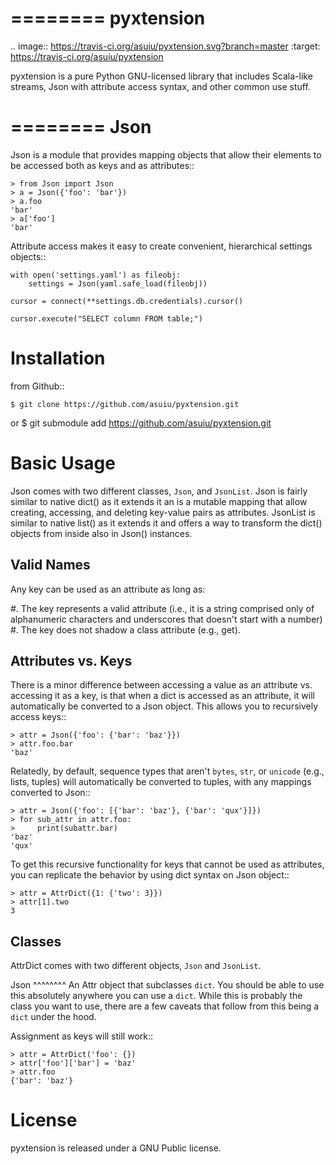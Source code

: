 ========
pyxtension
========
.. image:: https://travis-ci.org/asuiu/pyxtension.svg?branch=master
  :target: https://travis-ci.org/asuiu/pyxtension

pyxtension is a pure Python GNU-licensed library that includes Scala-like streams, Json with attribute access syntax, and other common use stuff.

========
Json
========

Json is a module that provides mapping objects that allow their elements to be accessed both as keys and as attributes::

    > from Json import Json
    > a = Json({'foo': 'bar'})
    > a.foo
    'bar'
    > a['foo']
    'bar'

Attribute access makes it easy to create convenient, hierarchical settings objects::

    with open('settings.yaml') as fileobj:
        settings = Json(yaml.safe_load(fileobj))

    cursor = connect(**settings.db.credentials).cursor()

    cursor.execute("SELECT column FROM table;")

Installation
============
from Github::

    $ git clone https://github.com/asuiu/pyxtension.git
or
	$ git submodule add https://github.com/asuiu/pyxtension.git

Basic Usage
===========
Json comes with two different classes, `Json`, and `JsonList`. 
Json is fairly similar to native dict() as it extends it an is a mutable mapping that allow creating, accessing, and deleting key-value pairs as attributes.
JsonList is similar to native list() as it extends it and offers a way to transform the dict() objects from inside also in Json() instances.

Valid Names
-----------
Any key can be used as an attribute as long as:

#. The key represents a valid attribute (i.e., it is a string comprised only of
   alphanumeric characters and underscores that doesn't start with a number)
#. The key does not shadow a class attribute (e.g., get).

Attributes vs. Keys
-------------------
There is a minor difference between accessing a value as an attribute vs.
accessing it as a key, is that when a dict is accessed as an attribute, it will
automatically be converted to a Json object. This allows you to recursively
access keys::

    > attr = Json({'foo': {'bar': 'baz'}})
    > attr.foo.bar
    'baz'

Relatedly, by default, sequence types that aren't `bytes`, `str`, or `unicode`
(e.g., lists, tuples) will automatically be converted to tuples, with any
mappings converted to Json::

    > attr = Json({'foo': [{'bar': 'baz'}, {'bar': 'qux'}]})
    > for sub_attr in attr.foo:
    >     print(subattr.bar)
    'baz'
    'qux'

To get this recursive functionality for keys that cannot be used as attributes,
you can replicate the behavior by using dict syntax on Json object::

    > attr = AttrDict({1: {'two': 3}})
    > attr[1].two
    3

Classes
-------
AttrDict comes with two different objects, `Json` and `JsonList`.


Json
^^^^^^^^
An Attr object that subclasses `dict`. You should be able to use this
absolutely anywhere you can use a `dict`. While this is probably the class you
want to use, there are a few caveats that follow from this being a `dict` under
the hood.

Assignment as keys will still work::

    > attr = AttrDict('foo': {})
    > attr['foo']['bar'] = 'baz'
    > attr.foo
    {'bar': 'baz'}


License
=======
pyxtension is released under a GNU Public license.